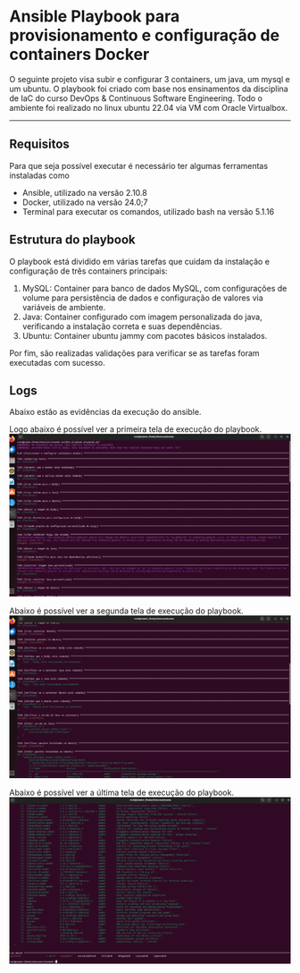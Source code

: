 # Ansible Playbook para provisionamento e configuração de containers Docker

O seguinte projeto visa subir e configurar 3 containers, um java, um mysql e um ubuntu. O playbook foi criado com base nos ensinamentos da disciplina de IaC do curso DevOps & Continuous Software Engineering. Todo o ambiente foi realizado no linux ubuntu 22.04 via VM com Oracle Virtualbox.

------------
## Requisitos
 Para que seja possível executar é necessário ter algumas ferramentas instaladas como 

 * Ansible, utilizado na versão 2.10.8
 * Docker, utilizado na versão 24.0;7
 * Terminal para executar os comandos, utilizado bash na versão 5.1.16

## Estrutura do playbook

O playbook está dividido em várias tarefas que cuidam da instalação e configuração de três containers principais:

1. MySQL: Container para banco de dados MySQL, com configurações de volume para persistência de dados e configuração de valores via variáveis de ambiente.
2. Java: Container configurado com imagem personalizada do java, verificando a instalação correta e suas dependências.
3. Ubuntu: Container ubuntu jammy com pacotes básicos instalados.

Por fim, são realizadas validações para verificar se as tarefas foram executadas com sucesso.

## Logs

Abaixo estão as evidências da execução do ansible.

Logo abaixo é possível ver a primeira tela de execução do playbook.
![saída 1 do ansible](./assets/saida_ansible_1.png)

Abaixo é possível ver a segunda tela de execução do playbook.
![saída 2 do ansible](./assets/saida_ansible_2.png)

Abaixo é possível ver a última tela de execução do playbook.
![saída 3 do ansible](./assets/saida_ansible_3.png)